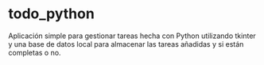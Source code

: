 # todo_python
Aplicación simple para gestionar tareas hecha con Python utilizando tkinter y una base de datos local para almacenar las tareas añadidas y si están completas o no.
